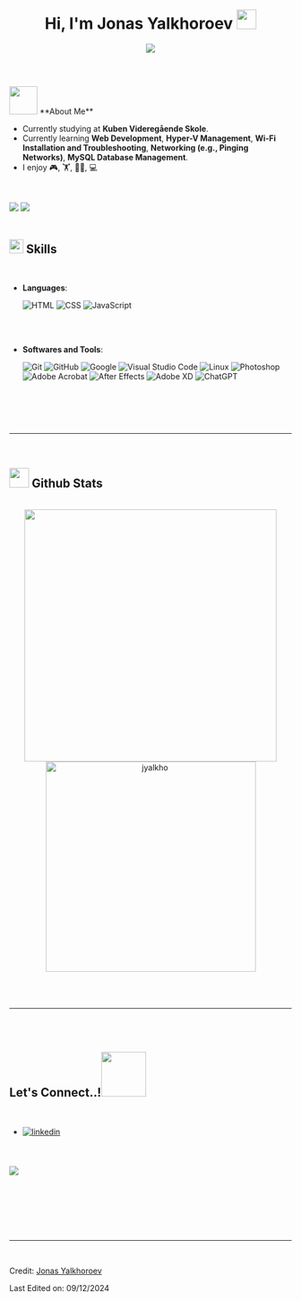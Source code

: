 <h1 align="center"><b>Hi, I'm Jonas Yalkhoroev</b> <img src="https://media.giphy.com/media/hvRJCLFzcasrR4ia7z/giphy.gif" width="35"></h1>

<p align="center">
  <a href="https://github.com/jyalkho">
    <img src="https://readme-typing-svg.herokuapp.com?font=Time+New+Roman&color=cyan&size=25&center=true&vCenter=true&width=600&height=100&lines=Welcome+to+my+profile..;++;Front-End+Developer,;IT+Student+at+Kuben+Videregående+Skole,;Passionate+Learner/Developer,;Love+to+Build+and+Create..<3">
  </a>
</p>

<br>

## <picture> 
<img src="https://github.com/jyalkho/jyalkho/raw/main/assets/mdImages/about_me.gif" width="50px">
</picture> **About Me**


- Currently studying at **Kuben Videregående Skole**.
- Currently learning **Web Development**, **Hyper-V Management**, **Wi-Fi Installation and Troubleshooting**, **Networking (e.g., Pinging Networks)**, **MySQL Database Management**.
- I enjoy 🎮, 🏋, 🤼‍♂️, 💻

<br><br>
<img src="https://media1.tenor.com/m/B-RKIHt7f9MAAAAC/bmw.gif">
<img src="https://user-images.githubusercontent.com/73097560/115834477-dbab4500-a447-11eb-908a-139a6edaec5c.gif"><br><br>

## <img src="https://media2.giphy.com/media/QssGEmpkyEOhBCb7e1/giphy.gif?cid=ecf05e47a0n3gi1bfqntqmob8g9aid1oyj2wr3ds3mg700bl&rid=giphy.gif" width="25"><b> Skills</b>
<br>

<p align="center">

- **Languages**:
    
    ![HTML](https://img.shields.io/badge/HTML%20-%23E34F26.svg?style=for-the-badge&logo=html5&logoColor=white)
    ![CSS](https://img.shields.io/badge/CSS%20-%231572B6.svg?style=for-the-badge&logo=css3&logoColor=white)
    ![JavaScript](https://img.shields.io/badge/JavaScript%20-%23F7DF1E.svg?style=for-the-badge&logo=javascript&logoColor=black)

<br>


    
<br>

- **Softwares and Tools**:

    ![Git](https://img.shields.io/badge/git-%23F05033.svg?style=for-the-badge&logo=git&logoColor=white)
    ![GitHub](https://img.shields.io/badge/github-%23121011.svg?style=for-the-badge&logo=github&logoColor=white)
    ![Google](https://img.shields.io/badge/google-%234285F4.svg?style=for-the-badge&logo=google&logoColor=white)
    ![Visual Studio Code](https://img.shields.io/badge/Visual%20Studio%20Code-0078d7.svg?style=for-the-badge&logo=visual-studio-code&logoColor=white)
    ![Linux](https://img.shields.io/badge/Linux-FCC624?style=for-the-badge&logo=linux&logoColor=black) 
    ![Photoshop](https://img.shields.io/badge/Photoshop-%23B8B8B8.svg?style=for-the-badge&logo=adobe-photoshop&logoColor=white)
    ![Adobe Acrobat](https://img.shields.io/badge/Adobe%20Acrobat-%23E60012.svg?style=for-the-badge&logo=adobe-acrobat&logoColor=white)
    ![After Effects](https://img.shields.io/badge/After%20Effects-%234B8BBE.svg?style=for-the-badge&logo=adobe-after-effects&logoColor=white)
    ![Adobe XD](https://img.shields.io/badge/Adobe%20XD-%23FF61F6.svg?style=for-the-badge&logo=adobe-xd&logoColor=white)
    ![ChatGPT](https://img.shields.io/badge/ChatGPT-%2300FF00.svg?style=for-the-badge&logo=openai&logoColor=white)

<br>


</p>

<br>
<br>

-----

<br>

## <img src="https://media.giphy.com/media/iY8CRBdQXODJSCERIr/giphy.gif" width="35"><b> Github Stats </b>
<br>

<div align="center">

<a href="https://github.com/jyalkho/">
  <img src="https://github-readme-stats.vercel.app/api?username=jyalkho&include_all_commits=true&count_private=true&show_icons=true&line_height=20&title_color=7A7ADB&icon_color=2234AE&text_color=D3D3D3&bg_color=0,000000,130F40" width="450"/>
  <img src="https://github-readme-stats.vercel.app/api/top-langs?username=jyalkho&show_icons=true&locale=en&layout=compact&line_height=20&title_color=7A7ADB&icon_color=2234AE&text_color=D3D3D3&bg_color=0,000000,130F40" width="375"  alt="jyalkho"/>

</a>
</div>

<br>
<br>
<br>

-----

<br>
<br>

## <b> Let's Connect..!</b><img src="https://github.com/jyalkho/jyalkho/raw/main/assets/mdImages/handshake.gif" width ="80">
<br>
<div align='left'>

<ul>

<li>
<a href="https://www.linkedin.com/in/jonas-yalkhoroev/" target="_blank">
<img src="https://img.shields.io/badge/linkedin:  jonas-yalkhoroev-%2300acee.svg?color=405DE6&style=for-the-badge&logo=linkedin&logoColor=white" alt=linkedin style="margin-bottom: 5px;"/>
</a>
</li>

<br>

</ul>
</div>

<br>
<img src="https://user-images.githubusercontent.com/73097560/115834477-dbab4500-a447-11eb-908a-139a6edaec5c.gif">
<br>
<br>
<br>

<div align='center'>

</div>
<br>
<br>
<br>
<br>

---

<br>

Credit: [Jonas Yalkhoroev](https://github.com/jyalkho)

Last Edited on: 09/12/2024
